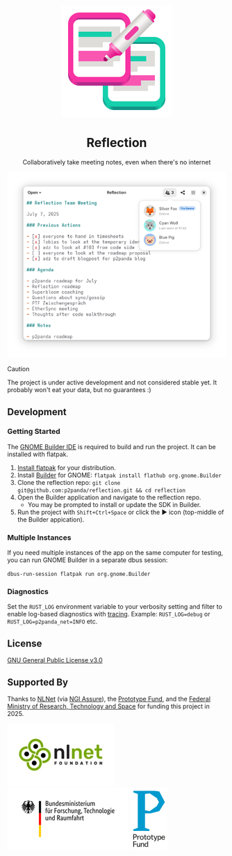 <p align="center"><img src="reflection-app/data/icons/org.p2panda.reflection.svg">
<h1 align="center">Reflection</h1>

<p align="center">Collaboratively take meeting notes, even when there's no internet</p>

![Reflection app screenshot](reflection-app/data/screenshots/screenshot.png)

> [!CAUTION]
> The project is under active development and not considered stable yet. It probably won't eat your data, but no guarantees :)

## Development

### Getting Started

The [GNOME Builder IDE](https://builder.readthedocs.io/) is required to build
and run the project. It can be installed with flatpak.

1. [Install flatpak](https://flatpak.org/setup/) for your distribution.
2. Install [Builder](https://flathub.org/apps/org.gnome.Builder) for GNOME:
    `flatpak install flathub org.gnome.Builder`
3. Clone the reflection repo:
    `git clone git@github.com:p2panda/reflection.git && cd reflection`
4. Open the Builder application and navigate to the reflection repo.
   - You may be prompted to install or update the SDK in Builder.
5. Run the project with `Shift+Ctrl+Space` or click the ► icon (top-middle of
   the Builder appication).

### Multiple Instances

If you need multiple instances of the app on the same computer for testing, you can run GNOME Builder in a separate dbus session:

`dbus-run-session flatpak run org.gnome.Builder`

### Diagnostics

Set the `RUST_LOG` environment variable to your verbosity setting and filter to
enable log-based diagnostics with [tracing](https://docs.rs/tracing). Example:
`RUST_LOG=debug` or `RUST_LOG=p2panda_net=INFO` etc.

## License

[GNU General Public License v3.0](COPYING)

## Supported By

Thanks to [NLNet](https://nlnet.nl) (via [NGI Assure](https://nlnet.nl/project/P2Panda)), the [Prototype Fund](https://www.prototypefund.de/), and the [Federal Ministry of Research, Technology and Space](https://www.bmbf.de/EN/) for funding this project in 2025.

![Nlnet Logo](logo-nlnet.jpg)
![Ministry Logo](logo-bmftr.jpg)
![Prototype Fund Logo](logo-prototypefund.jpg)
